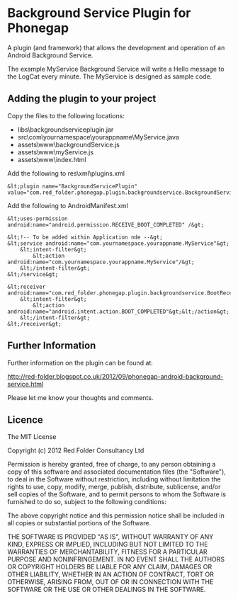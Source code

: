 # Background Service Plugin for Phonegap #

A plugin (and framework) that allows the development and operation of an Android Background Service.

The example MyService Background Service will write a Hello message to the LogCat every minute.  The MyService is designed as sample code.

## Adding the plugin to your project ##

Copy the files to the following locations:

* libs\backgroundserviceplugin.jar
* src\com\yournamespace\yourappname\MyService.java
* assets\www\backgroundService.js
* assets\www\myService.js
* assets\www\index.html

Add the following to res\xml\plugins.xml

```
&lt;plugin name="BackgroundServicePlugin" value="com.red_folder.phonegap.plugin.backgroundservice.BackgroundServicePlugin"/&gt;
```

Add the following to AndroidManifest.xml

```
&lt;uses-permission android:name="android.permission.RECEIVE_BOOT_COMPLETED" /&gt; 

&lt;!-- To be added within Application nde --&gt;
&lt;service android:name="com.yournamespace.yourappname.MyService"&gt;
	&lt;intent-filter&gt;         
		&lt;action android:name="com.yournamespace.yourappname.MyService"/&gt; 
	&lt;/intent-filter&gt;     
&lt;/service&gt;

&lt;receiver android:name="com.red_folder.phonegap.plugin.backgroundservice.BootReceiver"&gt;
	&lt;intent-filter&gt;     
		&lt;action android:name="android.intent.action.BOOT_COMPLETED"&gt;&lt;/action&gt;   
	&lt;/intent-filter&gt; 
&lt;/receiver&gt;
```

## Further Information ##

Further information on the plugin can be found at:

http://red-folder.blogspot.co.uk/2012/09/phonegap-android-background-service.html

Please let me know your thoughts and comments.

## Licence ##

The MIT License

Copyright (c) 2012 Red Folder Consultancy Ltd

Permission is hereby granted, free of charge, to any person obtaining a copy of this software and associated documentation files (the "Software"), to deal in the Software without restriction, including without limitation the rights to use, copy, modify, merge, publish, distribute, sublicense, and/or sell copies of the Software, and to permit persons to whom the Software is furnished to do so, subject to the following conditions:

The above copyright notice and this permission notice shall be included in all copies or substantial portions of the Software.

THE SOFTWARE IS PROVIDED "AS IS", WITHOUT WARRANTY OF ANY KIND, EXPRESS OR IMPLIED, INCLUDING BUT NOT LIMITED TO THE WARRANTIES OF MERCHANTABILITY, FITNESS FOR A PARTICULAR PURPOSE AND NONINFRINGEMENT. IN NO EVENT SHALL THE AUTHORS OR COPYRIGHT HOLDERS BE LIABLE FOR ANY CLAIM, DAMAGES OR OTHER LIABILITY, WHETHER IN AN ACTION OF CONTRACT, TORT OR OTHERWISE, ARISING FROM, OUT OF OR IN CONNECTION WITH THE SOFTWARE OR THE USE OR OTHER DEALINGS IN THE SOFTWARE.
